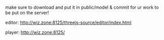 make sure to download and put it in public/model & commit for ur work to be put on the server!

editor: http://wiz.zone:8125/threejs-source/editor/index.html

player: http://wiz.zone:8125/